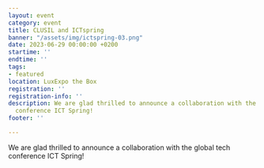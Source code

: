 ```yaml
---
layout: event
category: event
title: CLUSIL and ICTspring
banner: "/assets/img/ictspring-03.png"
date: 2023-06-29 00:00:00 +0200
startime: ''
endtime: ''
tags:
- featured
location: LuxExpo the Box
registration: ''
registration-info: ''
description: We are glad thrilled to announce a collaboration with the global tech
  conference ICT Spring!
footer: ''

---
```

We are glad thrilled to announce a collaboration with the global tech conference ICT Spring!